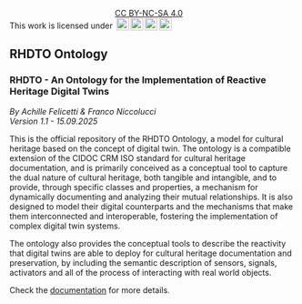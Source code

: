 <p xmlns:cc="http://creativecommons.org/ns#" >This work is licensed under <a href="https://creativecommons.org/licenses/by-nc-sa/4.0/?ref=chooser-v1" target="_blank" rel="license noopener noreferrer" style="display:inline-block;">CC BY-NC-SA 4.0<br/><img style="height:22px!important;margin-left:3px;vertical-align:text-bottom;" src="https://mirrors.creativecommons.org/presskit/icons/cc.svg?ref=chooser-v1" alt=""><img style="height:22px!important;margin-left:3px;vertical-align:text-bottom;" src="https://mirrors.creativecommons.org/presskit/icons/by.svg?ref=chooser-v1" alt=""><img style="height:22px!important;margin-left:3px;vertical-align:text-bottom;" src="https://mirrors.creativecommons.org/presskit/icons/nc.svg?ref=chooser-v1" alt=""><img style="height:22px!important;margin-left:3px;vertical-align:text-bottom;" src="https://mirrors.creativecommons.org/presskit/icons/sa.svg?ref=chooser-v1" alt=""></a></p>

## RHDTO Ontology
### RHDTO - An Ontology for the Implementation of Reactive Heritage Digital Twins
*By Achille Felicetti & Franco Niccolucci*<br/>
*Version 1.1 - 15.09.2025*

This is the official repository of the RHDTO Ontology, a model for cultural heritage based on the concept of digital twin. The ontology is a compatible extension of the CIDOC CRM ISO standard for cultural heritage documentation, and is primarily conceived as a conceptual tool to capture the dual nature of cultural heritage, both tangible and intangible, and to provide, through specific classes and properties, a mechanism for dynamically documenting and analyzing their mutual relationships. It is also designed to model their digital counterparts and the mechanisms that make them interconnected and interoperable, fostering the implementation of complex digital twin systems.

The ontology also provides the conceptual tools to describe the reactivity that digital twins are able to deploy for cultural heritage documentation and preservation, by including the semantic description of sensors, signals, activators and all of the process of interacting with real world objects.

Check the [documentation](https://github.com/vastlab-dev/RHDTO-Ontology/blob/main/RHDTO%20Ontology%20Specification_v1_1.pdf) for more details.





